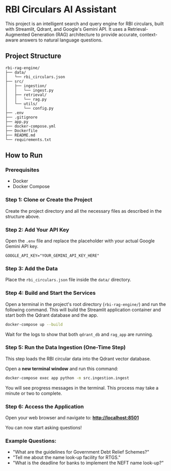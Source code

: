 # RBI Circulars AI Assistant

This project is an intelligent search and query engine for RBI circulars, built with Streamlit, Qdrant, and Google's Gemini API. It uses a Retrieval-Augmented Generation (RAG) architecture to provide accurate, context-aware answers to natural language questions.

## Project Structure

```
rbi-rag-engine/
├── data/
│   └── rbi_circulars.json
├── src/
│   ├── ingestion/
│   │   └── ingest.py
│   ├── retrieval/
│   │   └── rag.py
│   └── utils/
│       └── config.py
├── .env
├── .gitignore
├── app.py
├── docker-compose.yml
├── Dockerfile
├── README.md
└── requirements.txt
```

## How to Run

### Prerequisites
- Docker
- Docker Compose

### Step 1: Clone or Create the Project
Create the project directory and all the necessary files as described in the structure above.

### Step 2: Add Your API Key
Open the `.env` file and replace the placeholder with your actual Google Gemini API key.
```env
GOOGLE_API_KEY="YOUR_GEMINI_API_KEY_HERE"
```

### Step 3: Add the Data
Place the `rbi_circulars.json` file inside the `data/` directory.

### Step 4: Build and Start the Services
Open a terminal in the project's root directory (`rbi-rag-engine/`) and run the following command. This will build the Streamlit application container and start both the Qdrant database and the app.

```bash
docker-compose up --build
```
Wait for the logs to show that both `qdrant_db` and `rag_app` are running.

### Step 5: Run the Data Ingestion (One-Time Step)
This step loads the RBI circular data into the Qdrant vector database.

Open a **new terminal window** and run this command:
```bash
docker-compose exec app python -m src.ingestion.ingest
```
You will see progress messages in the terminal. This process may take a minute or two to complete.

### Step 6: Access the Application
Open your web browser and navigate to:
**[http://localhost:8501](http://localhost:8501)**

You can now start asking questions!

### Example Questions:
- "What are the guidelines for Government Debt Relief Schemes?"
- "Tell me about the name look-up facility for RTGS."
- "What is the deadline for banks to implement the NEFT name look-up?" 